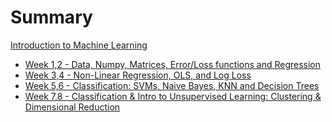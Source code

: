 # Summary

[Introduction to Machine Learning](./index.md)

- [Week 1,2 - Data, Numpy, Matrices, Error/Loss functions and Regression](./week1_2/index.md)
- [Week 3,4 - Non-Linear Regression, OLS, and Log Loss](./week3_4/index.md)
- [Week 5,6 - Classification: SVMs, Naive Bayes, KNN and Decision Trees](./week5_6/index.md)
- [Week 7,8 - Classification & Intro to Unsupervised Learning: Clustering & Dimensional Reduction](./week7_8/index.md)
<!-- - [Week 9,10 - Neural Networks: ANNs, DNNs, and CNNs](./week9_10/index.md) -->
<!-- - [Week 6 – Scripting, CI, and Autograding](./week6/index.md) -->
<!-- - [Week 7 – Doing it All from the Command Line](./week7/index.md) -->
<!-- - [Week 8 - Debuggers and Controlling Processes](./week8/index.md) -->
<!-- - [Week 9 - Code Review/It Works on My Machine](./week9/index.md) -->
<!-- - [Week 10 - Wrapping Up](./week10/index.md) -->
